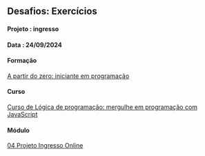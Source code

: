 ## Desafios: Exercícios

#### Projeto : ingresso

#### Data : 24/09/2024

#### Formação

[A partir do zero: iniciante em programação](https://cursos.alura.com.br/formacao-programacao)

#### Curso

[Curso de Lógica de programação: mergulhe em programação com JavaScript](https://cursos.alura.com.br/course/logica-programacao-praticando-desafios/task/139822)

#### Módulo

[04 Projeto Ingresso Online](https://cursos.alura.com.br/course/logica-programacao-praticando-desafios/task/139830)

